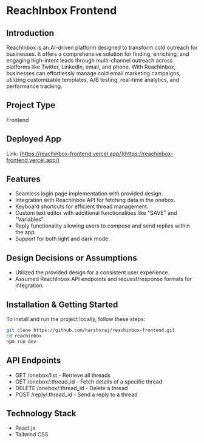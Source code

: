 # ReachInbox Frontend

## Introduction
ReachInbox is an AI-driven platform designed to transform cold outreach for businesses. It offers a comprehensive solution for finding, enriching, and engaging high-intent leads through multi-channel outreach across platforms like Twitter, LinkedIn, email, and phone. With ReachInbox, businesses can effortlessly manage cold email marketing campaigns, utilizing customizable templates, A/B testing, real-time analytics, and performance tracking.

## Project Type
Frontend

## Deployed App
Link: [https://reachinbox-frontend.vercel.app/](https://reachinbox-frontend.vercel.app/)  

## Features
- Seamless login page implementation with provided design.
- Integration with ReachInbox API for fetching data in the onebox.
- Keyboard shortcuts for efficient thread management.
- Custom text editor with additional functionalities like "SAVE" and "Variables".
- Reply functionality allowing users to compose and send replies within the app.
- Support for both light and dark mode.

## Design Decisions or Assumptions
- Utilized the provided design for a consistent user experience.
- Assumed ReachInbox API endpoints and request/response formats for integration.

## Installation & Getting Started
To install and run the project locally, follow these steps:
```bash
git clone https://github.com/harshxraj/reachinbox-frontend.git
cd reachinbox
npm run dev
```


## API Endpoints
- GET /onebox/list - Retrieve all threads
- GET /onebox/:thread_id - Fetch details of a specific thread
- DELETE /onebox/:thread_id - Delete a thread
- POST /reply/:thread_id - Send a reply to a thread

## Technology Stack
- React.js
- Tailwind CSS
